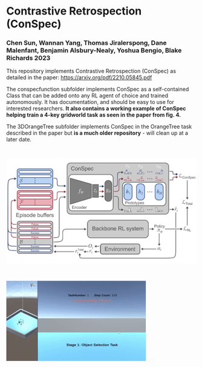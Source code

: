 


# Contrastive Retrospection (ConSpec) 

### Chen Sun, Wannan Yang, Thomas Jiralerspong, Dane Malenfant, Benjamin Alsbury-Nealy, Yoshua Bengio, Blake Richards 2023

This repository implements Contrastive Retrospection (ConSpec) as detailed in the paper: https://arxiv.org/pdf/2210.05845.pdf

The conspecfunction subfolder implements ConSpec as a self-contained Class that can be added onto any RL agent of choice and trained autonomously. It has documentation, and should be easy to use for interested researchers. **It also contains a working example of ConSpec helping train a 4-key gridworld task as seen in the paper from fig. 4.**

The 3DOrangeTree subfolder implements ConSpec in the OrangeTree task described in the paper but **is a much older repository** - will clean up at a later date. 


# ![conspeccartoon](Diagram.png)
# ![movie](Movietask.gif)
